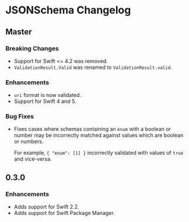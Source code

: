 # JSONSchema Changelog

## Master

### Breaking Changes

- Support for Swift <= 4.2 was removed.
- `ValidationResult.Valid` was renamed to `ValidationResult.valid`.

### Enhancements

- `uri` format is now validated.
- Support for Swift 4 and 5.

### Bug Fixes

- Fixes cases where schemas containing an `enum` with a boolean or number may
  be incorrectly matched against values which are boolean or numbers.

  For example, `{ "enum": [1] }` incorrectly validated with values of `true`
  and vice-versa.

## 0.3.0

### Enhancements

- Adds support for Swift 2.2.
- Adds support for Swift Package Manager.
